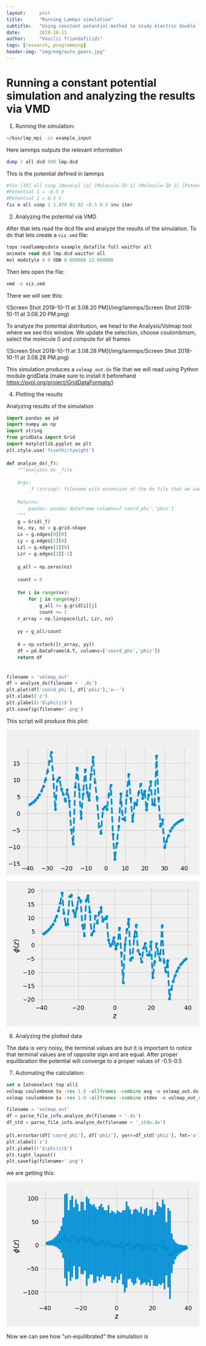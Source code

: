 ```yaml
---
layout:     post
title:      "Running Lammps simulation"
subtitle:   "Using constant potential method to study electric double layers"
date:       2018-10-11
author:     "Vasilii Triandafilidi"
tags: [research, programming]
header-img: "img/eng/auto_gears.jpg"
---
```


# Running a constant potential simulation and analyzing the results via VMD



1. Running the simulation:

```bash
~/bin/lmp_mpi -in example_input
```

Here lammps outputs the relevant information

```perl
dump 2 all dcd 500 lmp.dcd
```

This is the potential defined in lammps

```perl
#fix [ID] all conp [Nevery] [η] [Molecule-ID 1] [Molecule-ID 2] [Potential 1] [Potential 2] [Method] [Log] [Matrix]
#Potential 1 = -0.5 V
#Potential 2 = 0.5 V
fix e all conp 1 1.979 81 82 -0.5 0.5 inv iter
```

2. Analyzing the potential via VMD

After that lets read the dcd file and analyze the results of the simulation. To do that lets create a `viz.vmd` file:

```tcl
topo readlammpsdata example_datafile full waitfor all
animate read dcd lmp.dcd waitfor all
mol modstyle 0 0 VDW 0.600000 12.000000
```

Then lets open the file:

```bash
vmd -e viz.vmd
```

There we will see this:



![Screen Shot 2018-10-11 at 3.08.20 PM](/img/lammps/Screen Shot 2018-10-11 at 3.08.20 PM.png)



To analyze the potential distribution, we head to the Analysis/Volmap tool where we see this window. We  update the selection, choose coulombmsm, select the molecule 0 and compute for all frames







![Screen Shot 2018-10-11 at 3.08.28 PM](/img/lammps/Screen Shot 2018-10-11 at 3.08.28 PM.png)

This simulation produces a `volmap_out.dx`  file that we will read using Python module gridData (make sure to install it beforehand https://pypi.org/project/GridDataFormats/)

4. Plotting the results

Analyzing results of the simulation



```python
import pandas as pd
import numpy as np
import string
from gridData import Grid
import matplotlib.pyplot as plt
plt.style.use('fivethirtyeight')

def analyze_dx(_f):
    """analyzes dx _file

    Args:
        _f (string): filename with extension of the dx file that we want to analyze

    Returns:
        pandas: pandas dataframe columns=['coord_phi','phiz']
    """
    g = Grid(_f)
    nx, ny, nz = g.grid.shape
    Lx = g.edges[0][0]
    Ly = g.edges[1][0]
    Lzl = g.edges[2][0]
    Lzr = g.edges[2][-1]

    g_all = np.zeros(nz)

    count = 0

    for i in range(nx):
        for j in range(ny):
            g_all += g.grid[i][j]
            count += 1
    r_array = np.linspace(Lzl, Lzr, nz)

    yy = g_all/count

    A = np.vstack([r_array, yy])
    df = pd.DataFrame(A.T, columns=['coord_phi','phiz'])
    return df


filename = 'volmap_out'
df = analyze_dx(filename + '.dx')
plt.plot(df['coord_phi'], df['phiz'],'o--')
plt.xlabel('z')
plt.ylabel(r'$\phi(z)$')
plt.savefig(filename+'.png')
```



This script will produce this plot:

![potential_volmap](/img/lammps/potential_volmap.png)



![volmap_out_1](/img/lammps/volmap_out_1.png)

6. Analyzing the plotted data

The data is very noisy, the terminal values are but it is important to notice that terminal values are of opposite sign and are equal.  After proper equilibration the potential will converge to a proper values of -0.5-0.5

7. Automating the calculation:

```tcl
set a [atomselect top all]
volmap coulombmsm $a -res 1.0 -allframes -combine avg -o volmap_out.dx
volmap coulombmsm $a -res 1.0 -allframes -combine stdev -o volmap_out_stdv.dx

```

```python
filename = 'volmap_out'
df = parse_file_info.analyze_dx(filename + '.dx')
df_std = parse_file_info.analyze_dx(filename + '_stdv.dx')

plt.errorbar(df['coord_phi'], df['phiz'], yerr=df_std['phiz'], fmt='o')
plt.xlabel('z')
plt.ylabel(r'$\phi(z)$')
plt.tight_layout()
plt.savefig(filename+'.png')
```



we are getting this:

![volmap_out](/img/lammps/volmap_out.png)

Now we can see how "un-equilibrated" the simulation is

